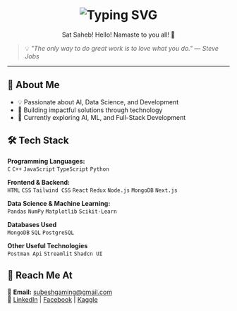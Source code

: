 <h1 align="center">
  <img src="https://readme-typing-svg.demolab.com?font=Fira+Code&weight=500&size=24&duration=4000&pause=500&color=F75C7E&center=true&vCenter=true&width=435&lines=Hi%2C+I'm+Subesh+Yadav+%F0%9F%91%8B" alt="Typing SVG" />
</h1>

<p align="center">Sat Saheb! Hello! Namaste to you all! 🙏</p>

> 💡 *"The only way to do great work is to love what you do." — Steve Jobs*

---

## 🚀 About Me  
- 💡 Passionate about AI, Data Science, and Development  
- 🎯 Building impactful solutions through technology  
- 🌱 Currently exploring AI, ML, and Full-Stack Development  

## 🛠️ Tech Stack  
**Programming Languages:**  
`C` `C++` `JavaScript` `TypeScript` `Python`  

**Frontend & Backend:**  
`HTML` `CSS` `Tailwind CSS` `React` `Redux` `Node.js` `MongoDB` `Next.js`

**Data Science & Machine Learning:**  
`Pandas` `NumPy` `Matplotlib` `Scikit-Learn`  

**Databases Used**  
`MongoDB` `SQL` `PostgreSQL` 

**Other Useful Technologies**  
`Postman Api` `Streamlit` `Shadcn UI`
## 📩 Reach Me At  
📧 **Email:** subeshgaming@gmail.com  
🔗 [LinkedIn](https://linkedin.com/in/subeshyadav3) | [Facebook](https://www.facebook.com/subesh.yadav.54772/) | [Kaggle](https://www.kaggle.com/subeshyadav)  


